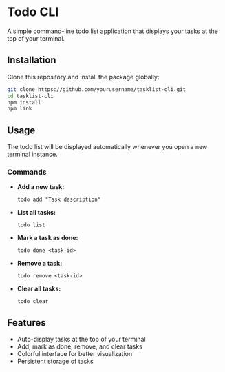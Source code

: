 # Todo CLI

A simple command-line todo list application that displays your tasks at the top of your terminal.

## Installation

Clone this repository and install the package globally:

```bash
git clone https://github.com/yourusername/tasklist-cli.git
cd tasklist-cli
npm install
npm link
```

## Usage

The todo list will be displayed automatically whenever you open a new terminal instance.

### Commands

- **Add a new task:**

  ```
  todo add "Task description"
  ```

- **List all tasks:**

  ```
  todo list
  ```

- **Mark a task as done:**

  ```
  todo done <task-id>
  ```

- **Remove a task:**

  ```
  todo remove <task-id>
  ```

- **Clear all tasks:**
  ```
  todo clear
  ```

## Features

- Auto-display tasks at the top of your terminal
- Add, mark as done, remove, and clear tasks
- Colorful interface for better visualization
- Persistent storage of tasks

